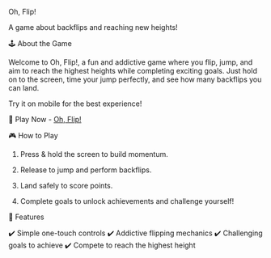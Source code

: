 Oh, Flip!

A game about backflips and reaching new heights!

🕹️ About the Game

Welcome to Oh, Flip!, a fun and addictive game where you flip, jump, and aim to reach the highest heights while completing exciting goals. Just hold on to the screen, time your jump perfectly, and see how many backflips you can land.

Try it on mobile for the best experience!

🔗 Play Now - [Oh, Flip!](https://jassisingh08.github.io/oh-flip-remake/)

🎮 How to Play

1. Press & hold the screen to build momentum.


2. Release to jump and perform backflips.


3. Land safely to score points.


4. Complete goals to unlock achievements and challenge yourself!



🚀 Features

✔️ Simple one-touch controls
✔️ Addictive flipping mechanics
✔️ Challenging goals to achieve
✔️ Compete to reach the highest height
